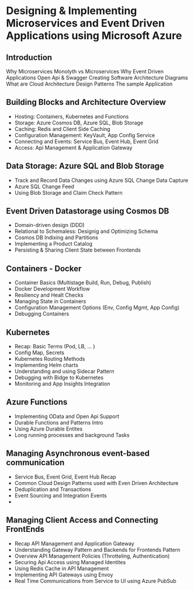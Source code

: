 # Designing & Implementing Microservices and Event Driven Applications using Microsoft Azure

## Introduction

Why Microservices
Monolyth vs Microservices
Why Event Driven Applications
Open Api & Swagger
Creating Software Architecture Diagrams
What are Cloud Architecture Design Patterns
The sample Application

## Building Blocks and Architecture Overview

- Hosting: Containers, Kubernetes and Functions
- Storage: Azure Cosmos DB, Azure SQL, Blob Storage
- Caching: Redis and Client Side Caching
- Configuration Management: KeyVault, App Config Service
- Connecting and Events: Service Bus, Event Hub, Event Grid
- Access: Api Management & Application Gateway

## Data Storage: Azure SQL and Blob Storage

- Track and Record Data Changes using Azure SQL Change Data Capture
- Azure SQL Change Feed
- Using Blob Storage and Claim Check Pattern

## Event Driven Datastorage using Cosmos DB

- Domain-driven design (DDD) 
- Relational to Schemaless: Designig and Optimizing Schema
- Cosmos DB Indixing and Partitions
- Implementing a Product Catalog
- Persisting & Sharing Client State between Frontends

## Containers - Docker

- Container Basics (Multistage Build, Run, Debug, Publish)
- Docker Development Workflow    
- Resiliency and Healt Checks    
- Managing State in Containers    
- Configuration Management Options (Env, Config Mgmt, App Config)
- Debugging Containers

## Kubernetes

- Recap: Basic Terms (Pod, LB, ... )
- Config Map, Secrets
- Kubernetes Routing Methods
- Implementing Helm charts
- Understanding and using Sidecar Pattern
- Debugging with Bidge to Kubernetes
- Monitoring and App Insights Integration

## Azure Functions

- Implementing OData and Open Api Support
- Durable Functions and Patterns Intro
- Using Azure Durable Entites
- Long running processes and background Tasks


## Managing Asynchronous event-based communication

- Service Bus, Event Grid, Event Hub Recap
- Common Cloud Design Patterns used with Even Driven Architecture
- Deduplication and Transactions
- Event Sourcing and Integration Events
- 

## Managing Client Access and Connecting FrontEnds

- Recap API Management and Application Gateway
- Understanding Gateway Pattern and Backends for Frontends Pattern
- Overview API Management Policies (Throtteling, Authentication)
- Securing Api Access using Managed Identites
- Using Redis Cache in API Management
- Implementing API Gateways using Envoy
- Real Time Communications from Service to UI using Azure PubSub